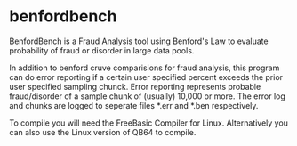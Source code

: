 # benfordbench
BenfordBench is a Fraud Analysis tool using Benford's Law to evaluate probability of fraud or disorder in large data pools.

In addition to benford cruve comparisions for fraud analysis, this program can do error reporting if a certain user specified percent exceeds the prior user specified sampling chunck. Error reporting represents probable fraud/disorder of a sample chunk of (usually) 10,000 or more. The error log and chunks are logged to seperate files *.err and *.ben respectively.

To compile you will need the FreeBasic Compiler for Linux. Alternatively you can also use the Linux version of QB64 to compile.
